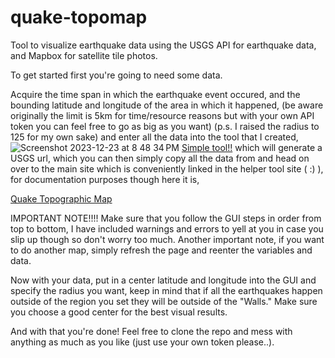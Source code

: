 # quake-topomap
Tool to visualize earthquake data using the USGS API for earthquake data, and Mapbox for satellite tile photos.

To get started first you're going to need some data. 

Acquire the time span in which the earthquake event occured, and the bounding latitude and longitude of the area in which it happened, 
(be aware originally the limit is 5km for time/resource reasons but with your own API token you can feel free to go as big as you want)
(p.s. I raised the radius to 125 for my own sake)
and enter all the data into the tool that I created,
![Screenshot 2023-12-23 at 8 48 34 PM](https://github.com/ahounain/quake-topomap/assets/69880126/a82af8db-2fbe-4edd-af5f-183a4918fa7d)
[Simple tool!!](https://ahounain.github.io/quake-topomap/init/)
which will generate a USGS url, which you can then simply copy all the data from and head on over to the main site
which is conveniently linked in the helper tool site ( :) ), 
for documentation purposes though here it is, 

[Quake Topographic Map](https://ahounain.github.io/quake-topomap)


IMPORTANT NOTE!!!!
Make sure that you follow the GUI steps in order from top to bottom, I have included warnings and errors to yell at you
in case you slip up though so don't worry too much.
Another important note, if you want to do another map, simply refresh the page and reenter the variables and data.

Now with your data, put in a center latitude and longitude into the GUI and specify the radius you want, keep in mind that 
if all the earthquakes happen outside of the region you set they will be outside of the "Walls." Make sure you choose a good 
center for the best visual results. 

And with that you're done! 
Feel free to clone the repo and mess with anything as much as you like (just use your own token please..).
